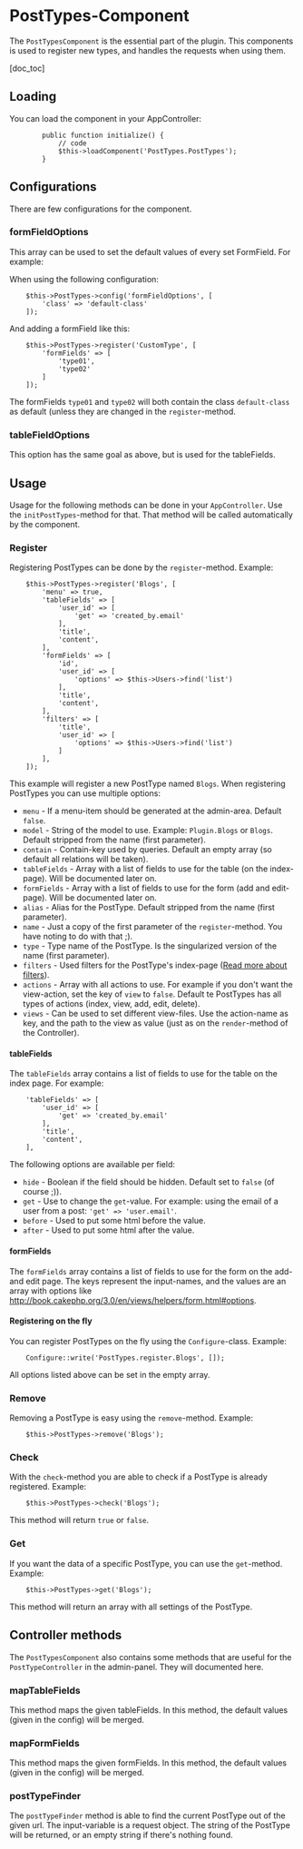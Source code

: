 PostTypes-Component
====================

The `PostTypesComponent` is the essential part of the plugin. This components is used to register new types,
and handles the requests when using them.

[doc_toc]


Loading
-------

You can load the component in your AppController:

            public function initialize() {
                // code
                $this->loadComponent('PostTypes.PostTypes');
            }

            
Configurations
--------------

There are few configurations for the component.

### formFieldOptions

This array can be used to set the default values of every set FormField. For example:

When using the following configuration:

        $this->PostTypes->config('formFieldOptions', [
            'class' => 'default-class'
        ]);
        
And adding a formField like this:

        $this->PostTypes->register('CustomType', [
            'formFields' => [
                'type01',
                'type02'
            ]
        ]);

The formFields `type01` and `type02` will both contain the class `default-class` as default (unless they are changed in 
the `register`-method.

### tableFieldOptions

This option has the same goal as above, but is used for the tableFields.


Usage
-----

Usage for the following methods can be done in your `AppController`. Use the `initPostTypes`-method for that. That method
will be called automatically by the component.

### Register

Registering PostTypes can be done by the `register`-method. Example:

        $this->PostTypes->register('Blogs', [
            'menu' => true,
            'tableFields' => [
                'user_id' => [
                    'get' => 'created_by.email'
                ],
                'title',
                'content',
            ],
            'formFields' => [
                'id',
                'user_id' => [
                    'options' => $this->Users->find('list')
                ],
                'title',
                'content',
            ],
            'filters' => [
                'title',
                'user_id' => [
                    'options' => $this->Users->find('list')
                ]
            ],
        ]);
        
This example will register a new PostType named `Blogs`. When registering PostTypes you can use multiple options:

- `menu` - If a menu-item should be generated at the admin-area. Default `false`.
- `model` - String of the model to use. Example: `Plugin.Blogs` or `Blogs`. Default stripped from the name (first parameter).
- `contain` - Contain-key used by queries. Default an empty array (so default all relations will be taken).
- `tableFields` - Array with a list of fields to use for the table (on the index-page). Will be documented later on.
- `formFields` - Array with a list of fields to use for the form (add and edit-page). Will be documented later on.
- `alias` - Alias for the PostType. Default stripped from the name (first parameter).
- `name` - Just a copy of the first parameter of the `register`-method. You have noting to do with that ;).
- `type` - Type name of the PostType. Is the singularized version of the name (first parameter).
- `filters` - Used filters for the PostType's index-page ([Read more about filters](http://cakemanager.org/docs/utils/1.0/components/search/)).
- `actions` - Array with all actions to use. For example if you don't want the view-action, set the key of `view` to `false`.
Default te PostTypes has all types of actions (index, view, add, edit, delete).
- `views` - Can be used to set different view-files. Use the action-name as key, and the path to the view as value (just as on the `render`-method 
of the Controller).

#### tableFields

The `tableFields` array contains a list of fields to use for the table on the index page. For example:

        'tableFields' => [
            'user_id' => [
                'get' => 'created_by.email'
            ],
            'title',
            'content',
        ],

The following options are available per field:

- `hide` - Boolean if the field should be hidden. Default set to `false` (of course ;)).
- `get` - Use to change the `get`-value. For example: using the email of a user from a post: `'get' => 'user.email'`.
- `before` - Used to put some html before the value.
- `after` - Used to put some html after the value.

#### formFields

The `formFields` array contains a list of fields to use for the form on the add- and edit page. The keys represent the input-names,
and the values are an array with options like http://book.cakephp.org/3.0/en/views/helpers/form.html#options.


#### Registering on the fly

You can register PostTypes on the fly using the `Configure`-class. Example:

        Configure::write('PostTypes.register.Blogs', []);

All options listed above can be set in the empty array.


### Remove

Removing a PostType is easy using the `remove`-method. Example:

        $this->PostTypes->remove('Blogs');
        
        
### Check

With the `check`-method you are able to check if a PostType is already registered. Example:

        $this->PostTypes->check('Blogs');
        
This method will return `true` or `false`.


### Get

If you want the data of a specific PostType, you can use the `get`-method. Example:

        $this->PostTypes->get('Blogs');
        
This method will return an array with all settings of the PostType.


Controller methods
------------------

The `PostTypesComponent` also contains some methods that are useful for the `PostTypeController` in the admin-panel. 
They will documented here.

### mapTableFields

This method maps the given tableFields. In this method, the default values (given in the config) will be merged. 


### mapFormFields

This method maps the given formFields. In this method, the default values (given in the config) will be merged.


### postTypeFinder

The `postTypeFinder` method is able to find the current PostType out of the given url. The input-variable is a request
object. The string of the PostType will be returned, or an empty string if there's nothing found.
